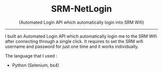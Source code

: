 <h1 align="Center">SRM-NetLogin</h1>
<p align="Center">(Automated Login API which automatically login into SRM Wifi)</p>

---

I built an Automated Login API which automatically login me to the SRM Wifi after connecting through a single click. It requires to set the SRM wifi username and password for just one time and it works individually.

The language that I used :
- Python (Selenium, bs4)


